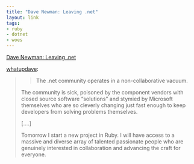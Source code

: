 ```yaml
--- 
title: "Dave Newman: Leaving .net"
layout: link
tags:
- ruby
- dotnet
- woes
---
```

[Dave Newman: Leaving .net](http://whatupdave.tumblr.com/post/1170718843/leaving-net)

[whatupdave](http://whatupdave.tumblr.com/post/1170718843/leaving-net):

> > The .net community operates in a non-collaborative vacuum.
>
> The community is sick, poisoned by the component vendors with closed source software “solutions” and stymied by Microsoft themselves who are so cleverly changing just fast enough to keep developers from solving problems themselves.
>
> \[….\]
>
> Tomorrow I start a new project in Ruby. I will have access to a massive and diverse array of talented passionate people who are genuinely interested in collaboration and advancing the craft for everyone.

